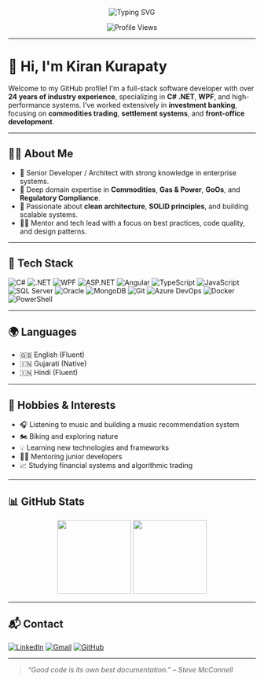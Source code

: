 

<!--
**kkurapaty/kkurapaty** is a ✨ _special_ ✨ repository because its `README.md` (this file) appears on your GitHub profile.

Here are some ideas to get you started:
## Hi there 👋
- 🔭 I’m currently working on ...
- 🌱 I’m currently learning ...
- 👯 I’m looking to collaborate on ...
- 🤔 I’m looking for help with ...
- 💬 Ask me about ...
- 📫 How to reach me: ...
- 😄 Pronouns: ...
- ⚡ Fun fact: ...
-->
<!-- Profile README: https://github.com/kkurapaty/kkurapaty -->

<p align="center">
  <img src="https://readme-typing-svg.demolab.com?font=Fira+Code&weight=500&size=24&duration=3000&pause=1000&color=F7F7F7&center=true&vCenter=true&width=600&lines=Hi+%F0%9F%91%8B+I'm+Kiran+Kurapaty;Full-stack+.NET+Developer;WPF+%7C+C%23+%7C+MVVM+Specialist;Building+robust+trading+systems;Always+learning+%E2%9C%85" alt="Typing SVG" />
</p>

<p align="center">
  <img src="https://komarev.com/ghpvc/?username=kkurapaty&style=flat-square&color=blue" alt="Profile Views" />
</p>

---

# 👋 Hi, I'm Kiran Kurapaty

Welcome to my GitHub profile! I'm a full-stack software developer with over **24 years of industry experience**, specializing in **C# .NET**, **WPF**, and high-performance systems. I’ve worked extensively in **investment banking**, focusing on **commodities trading**, **settlement systems**, and **front-office development**.

---

## 🧑‍💼 About Me

- 💼 Senior Developer / Architect with strong knowledge in enterprise systems.
- 🏦 Deep domain expertise in **Commodities**, **Gas & Power**, **GoOs**, and **Regulatory Compliance**.
- 🧠 Passionate about **clean architecture**, **SOLID principles**, and building scalable systems.
- 🧑‍🏫 Mentor and tech lead with a focus on best practices, code quality, and design patterns.

---

## 🚀 Tech Stack

![C#](https://img.shields.io/badge/C%23-239120?style=for-the-badge&logo=c-sharp&logoColor=white)
![.NET](https://img.shields.io/badge/.NET-512BD4?style=for-the-badge&logo=dotnet&logoColor=white)
![WPF](https://img.shields.io/badge/WPF-68217A?style=for-the-badge)
![ASP.NET](https://img.shields.io/badge/ASP.NET-5C2D91?style=for-the-badge&logo=dotnet&logoColor=white)
![Angular](https://img.shields.io/badge/Angular-DD0031?style=for-the-badge&logo=angular&logoColor=white)
![TypeScript](https://img.shields.io/badge/TypeScript-3178C6?style=for-the-badge&logo=typescript&logoColor=white)
![JavaScript](https://img.shields.io/badge/JavaScript-F7DF1E?style=for-the-badge&logo=javascript&logoColor=black)
![SQL Server](https://img.shields.io/badge/SQL%20Server-CC2927?style=for-the-badge&logo=microsoft-sql-server&logoColor=white)
![Oracle](https://img.shields.io/badge/Oracle-F80000?style=for-the-badge&logo=oracle&logoColor=white)
![MongoDB](https://img.shields.io/badge/MongoDB-47A248?style=for-the-badge&logo=mongodb&logoColor=white)
![Git](https://img.shields.io/badge/Git-F05032?style=for-the-badge&logo=git&logoColor=white)
![Azure DevOps](https://img.shields.io/badge/Azure%20DevOps-0078D7?style=for-the-badge&logo=azure-devops&logoColor=white)
![Docker](https://img.shields.io/badge/Docker-2496ED?style=for-the-badge&logo=docker&logoColor=white)
![PowerShell](https://img.shields.io/badge/PowerShell-5391FE?style=for-the-badge&logo=powershell&logoColor=white)

---

## 🌍 Languages

- 🇬🇧 English (Fluent)  
- 🇮🇳 Gujarati (Native)  
- 🇮🇳 Hindi (Fluent)

---

## 🎯 Hobbies & Interests

- 🎧 Listening to music and building a music recommendation system  
- 🏍️ Biking and exploring nature  
- 💡 Learning new technologies and frameworks  
- 👨‍🏫 Mentoring junior developers  
- 📈 Studying financial systems and algorithmic trading

---

## 📊 GitHub Stats

<p align="center">
  <img src="https://github-readme-stats.vercel.app/api?username=kkurapaty&show_icons=true&theme=github_dark&count_private=true&hide=issues&hide_title=false" height="150" />
  <img src="https://github-readme-stats.vercel.app/api/top-langs/?username=kkurapaty&layout=compact&theme=github_dark&langs_count=8" height="150" />
</p>

---

## 📬 Contact

[![LinkedIn](https://img.shields.io/badge/LinkedIn-blue?style=for-the-badge&logo=linkedin&logoColor=white)](https://www.linkedin.com/in/kkurapaty/)
[![Gmail](https://img.shields.io/badge/Gmail-D14836?style=for-the-badge&logo=gmail&logoColor=white)](mailto:kkurapaty@gmail.com)
[![GitHub](https://img.shields.io/badge/GitHub-100000?style=for-the-badge&logo=github&logoColor=white)](https://github.com/kkurapaty)

---

> _“Good code is its own best documentation.” – Steve McConnell_
